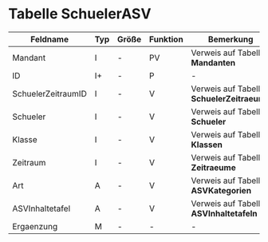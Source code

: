 # Tabelle SchuelerASV



| Feldname           | Typ | Größe | Funktion | Bemerkung                                |
|--------------------|-----|-------|----------|------------------------------------------|
| Mandant            | I   | -     | PV       | Verweis auf Tabelle **Mandanten**        |
| ID                 | I+  | -     | P        | -                                        |
| SchuelerZeitraumID | I   | -     | V        | Verweis auf Tabelle **SchuelerZeitraeume** |
| Schueler           | I   | -     | V        | Verweis auf Tabelle **Schueler**         |
| Klasse             | I   | -     | V        | Verweis auf Tabelle **Klassen**          |
| Zeitraum           | I   | -     | V        | Verweis auf Tabelle **Zeitraeume**       |
| Art                | A   | -     | V        | Verweis auf Tabelle **ASVKategorien**    |
| ASVInhaltetafel    | A   | -     | V        | Verweis auf Tabelle **ASVInhaltetafeln** |
| Ergaenzung         | M   | -     | -        | -                                        |




